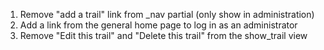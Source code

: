 1. Remove "add a trail" link from _nav partial (only show in administration)
2. Add a link from the general home page to log in as an administrator
3. Remove "Edit this trail" and "Delete this trail" from the show_trail view
